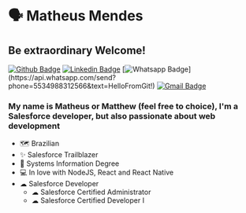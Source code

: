 # 🗣 Matheus Mendes

## Be extraordinary Welcome!

[![Github Badge](https://img.shields.io/badge/-Github-000?style=for-the-badge&logo=Github&logoColor=white&link=https://github.com/matheusmendes1)](https://github.com/matheusmendes1)
[![Linkedin Badge](https://img.shields.io/badge/-LinkedIn-blue?style=for-the-badge&logo=Linkedin&logoColor=white&link=https://www.linkedin.com/in/matheus-mendes-5177b1160/)](https://www.linkedin.com/in/matheus-mendes-5177b1160/)
[![Whatsapp Badge](https://img.shields.io/badge/-Whatsapp-4CA143?style=for-the-badge&labelColor=4CA143&logo=whatsapp&logoColor=white&link=https://api.whatsapp.com/send?phone=5534988312566&text=HelloFromGit!)](https://api.whatsapp.com/send?phone=5534988312566&text=HelloFromGit!)
[![Gmail Badge](https://img.shields.io/badge/-Gmail-c14438?style=for-the-badge&logo=Gmail&logoColor=white&link=mailto:matheusmendes006@gmail.com)](mailto:matheusmendes006@gmail.com)

### My name is Matheus or Matthew (feel free to choice), I'm a Salesforce developer, but also passionate about web development

- 🗺 Brazilian
- ✨ Salesforce Trailblazer
- 📖 Systems Information Degree
- 💻 In love with NodeJS, React and React Native
- ☁ Salesforce Developer
  - ☁ Salesforce Certified Administrator
  - ☁ Salesforce Certified Developer I
